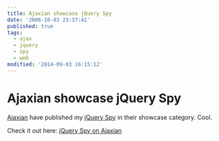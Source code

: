 ```yaml
---
title: Ajaxian showcase jQuery Spy
date: '2006-10-03 23:37:41'
published: true
tags:
  - ajax
  - jquery
  - spy
  - web
modified: '2014-09-03 16:15:12'
---
```

# Ajaxian showcase jQuery Spy

[Ajaxian](https://web.archive.org/web/2019/http://ajaxian.com) have published my [jQuery Spy](http://leftlogic.com/lounge/articles/jquery_spy2) in their showcase category.  Cool.

Check it out here: [jQuery Spy on Ajaxian](https://web.archive.org/web/2019/http://ajaxian.com/archives/jquery-spy)
